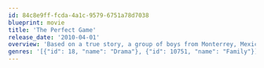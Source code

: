 ```yaml
---
id: 84c8e9ff-fcda-4a1c-9579-6751a78d7038
blueprint: movie
title: 'The Perfect Game'
release_date: '2010-04-01'
overview: 'Based on a true story, a group of boys from Monterrey, Mexico who become the first non-U.S. team to win the Little League World Series.'
genres: '[{"id": 18, "name": "Drama"}, {"id": 10751, "name": "Family"}]'
---
```

